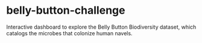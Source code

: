 # belly-button-challenge
Interactive dashboard to explore the Belly Button Biodiversity dataset, which catalogs the microbes that colonize human navels.
